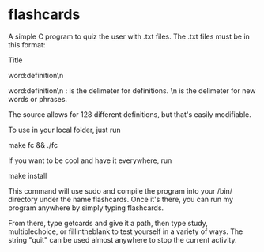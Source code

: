 flashcards
==========

A simple C program to quiz the user with .txt files. The .txt files must be in this format:

Title

word:definition\n

word:definition\n
: is the delimeter for definitions. \n is the delimeter for new words or phrases.

The source allows for 128 different definitions, but that's easily modifiable.

To use in your local folder, just run
<p>make fc && ./fc</p>
If you want to be cool and have it everywhere, run
<p>make install</p>
This command will use sudo and compile the program into your /bin/ directory under the name flashcards. Once it's there, you can run my program anywhere by simply typing flashcards.

From there, type getcards and give it a path, then type study, multiplechoice, or fillintheblank to test yourself in a variety of ways. The string "quit" can be used almost anywhere to stop the current activity.
